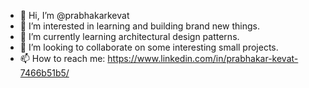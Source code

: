 - 👋 Hi, I’m @prabhakarkevat
- 👀 I’m interested in learning and building brand new things.
- 🌱 I’m currently learning architectural design patterns.
- 💞️ I’m looking to collaborate on some interesting small projects.
- 📫 How to reach me: https://www.linkedin.com/in/prabhakar-kevat-7466b51b5/

<!---
prabhakarkevat/prabhakarkevat is a ✨ special ✨ repository because its `README.md` (this file) appears on your GitHub profile.
You can click the Preview link to take a look at your changes.
--->
